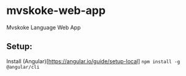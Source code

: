 # mvskoke-web-app
Mvskoke Language Web App

## Setup:
Install (Angular)[https://angular.io/guide/setup-local]
`npm install -g @angular/cli`